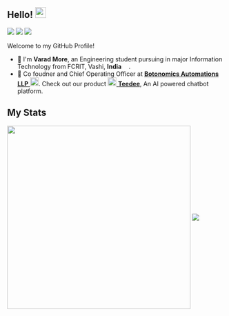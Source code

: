 <!--
**varad-more/varad-more** is a ✨ _special_ ✨ repository because its `README.md` (this file) appears on your GitHub profile.

Here are some ideas to get you started:

- 🔭 I’m currently working on ...
- 🌱 I’m currently learning ...
- 👯 I’m looking to collaborate on ...
- 🤔 I’m looking for help with ...
- 💬 Ask me about ...
- 📫 How to reach me: ...
- 😄 Pronouns: ...
- ⚡ Fun fact: ...
-->

## Hello! <img src="https://media.giphy.com/media/hvRJCLFzcasrR4ia7z/giphy.gif" width="25px">

[<img src="https://img.shields.io/badge/varad_more%20-%230077B5.svg?&style=for-the-badge&logo=linkedin&logoColor=white"/>](https://www.linkedin.com/in/varad-more/)
[<img src="https://img.shields.io/badge/@VaradMore1%20-%231DA1F2.svg?&style=for-the-badge&logo=Twitter&logoColor=white"/>](https://twitter.com/VaradMore1)
[<img src="https://img.shields.io/badge/varad_more%20-%23E4405F.svg?&style=for-the-badge&logo=Instagram&logoColor=white"/>](https://instagram.com/varad_more)


Welcome to my GitHub Profile!</br>

- 🌱 I'm **Varad More**, an Engineering student pursuing in major Information Technology from FCRIT, Vashi, **India** <img src="https://www.countryflags.com/wp-content/uploads/india-flag-png-large.png" width="13"/>. 
- 🔭  Co foudner and Chief Operating Officer at <a href="https://botonomics.io"> **Botonomics Automations LLP** <img src= "https://api.startupindia.gov.in/sih/api/file/user/image/Startup?fileName=ccb00c01-32a6-4bf3-8ef5-c6a1d74ad91d.png" width = "20"></a>. Check out our product <a href="https://teedee.io"> <img src="https://api.startupindia.gov.in/sih/api/file/user/gallery?fileName=3c3fcd64-7064-4f0b-ada1-21aad8d144c4.png" width="20"> **Teedee**</a>, An AI powered chatbot platform.



## My Stats

<!-- <a href="https://github.com/varad-more/github-readme-stats"> -->
  <img align="center" src="https://github-readme-stats.vercel.app/api?username=varad-more&show_icons=true&bg_color=45,000000,333333&text_color=FFFFFF&title_color=00ff00&icon_color=ffff33&count_private=true" width="425" />
<!-- </a> -->
<!-- <a href="https://github.com/varad-more/github-readme-stats"> -->
  <img align="center" src="https://github-readme-stats.vercel.app/api/top-langs/?username=varad-more&layout=compact&bg_color=45,000000,333333&title_color=00ff00&text_color=FFFFFF&count_private=true" />
<!-- </a> -->

